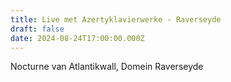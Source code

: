 ```yaml
---
title: Live met Azertyklavierwerke - Raverseyde
draft: false
date: 2024-08-24T17:00:00.000Z
---
```

Nocturne van Atlantikwall, Domein Raverseyde